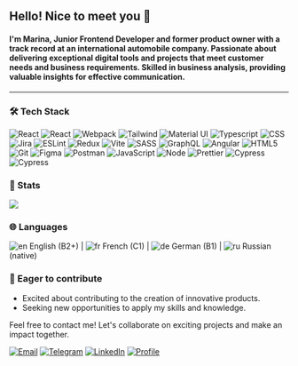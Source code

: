 ## Hello! Nice to meet you 👋

#### I'm Marina, Junior Frontend Developer and former product owner with a track record at an international automobile company. Passionate about delivering exceptional digital tools and projects that meet customer needs and business requirements. Skilled in business analysis, providing valuable insights for effective communication.
---

### :hammer_and_wrench: Tech Stack

![React](https://img.shields.io/badge/React-61DAFB?logo=react&logoColor=white)
![React](https://img.shields.io/badge/React%20Native-61DAFB?logo=react&logoColor=white)
![Webpack](https://img.shields.io/badge/Webpack-8DD6F9?logo=Webpack&logoColor=white)
![Tailwind](https://img.shields.io/badge/Tailwind-38bdf8?logo=tailwindcss&logoColor=white)
![Material UI](https://img.shields.io/badge/Material%20UI-007FFF?logo=mui&logoColor=white)
![Typescript](https://img.shields.io/badge/TypeScript-007ACC?logo=typescript&logoColor=white)
![CSS](https://img.shields.io/badge/CSS3-1572B6?logo=css3&logoColor=white)
![Jira](https://img.shields.io/badge/Jira-0052CC?logo=Jira&logoColor=white)
![ESLint](https://img.shields.io/badge/ESlint-3A33D1?logo=eslint&logoColor=white)
![Redux](https://img.shields.io/badge/Redux-764abc?logo=redux&logoColor=white)
![Vite](https://img.shields.io/badge/Vite-B73BFE?logo=vite&logoColor=white)
![SASS](https://img.shields.io/badge/Sass-CC6699?logo=sass&logoColor=white)
![GraphQL](https://img.shields.io/badge/GraphQl-E10098?logo=graphql&logoColor=white)
![Angular](https://img.shields.io/badge/Angular-de3641?logo=angular&logoColor=white)
![HTML5](https://img.shields.io/badge/HTML5-E34F26?logo=html5&logoColor=white)
![Git](https://img.shields.io/badge/GIT-E44C30?logo=git&logoColor=white)
![Figma](https://img.shields.io/badge/Figma-F24E1E?logo=figma&logoColor=white)
![Postman](https://img.shields.io/badge/Postman-FF6C37?logo=Postman&logoColor=white)
![JavaScript](https://img.shields.io/badge/JavaScript-F7DF1E?logo=javascript&logoColor=white)
![Node](https://img.shields.io/badge/Node.js%20(basics)-339933?logo=nodedotjs&logoColor=white)
![Prettier](https://img.shields.io/badge/Prettier-1A2b34?logo=prettier&logoColor=white)
![Cypress](https://img.shields.io/badge/Cypress-17202C?logo=cypress&logoColor=white)
![Cypress](https://img.shields.io/badge/Vitest-17202C?logo=vitest&logoColor=white)





### :ledger: Stats

![](https://github-profile-summary-cards.vercel.app/api/cards/profile-details?username=MarinaKovel&theme=github)

### :globe_with_meridians: Languages
![en](https://raw.githubusercontent.com/stevenrskelton/flag-icon/master/png/16/country-4x3/gb.png) English (B2+)  |  ![fr](https://raw.githubusercontent.com/stevenrskelton/flag-icon/master/png/16/country-4x3/fr.png) French (C1)  |  ![de](https://raw.githubusercontent.com/stevenrskelton/flag-icon/master/png/16/country-4x3/de.png) German (B1)  |  ![ru](https://raw.githubusercontent.com/stevenrskelton/flag-icon/master/png/16/country-4x3/ru.png) Russian (native)

### 🚀 Eager to contribute

- Excited about contributing to the creation of innovative products.
- Seeking new opportunities to apply my skills and knowledge.

Feel free to contact me! Let's collaborate on exciting projects and make an impact together.


[![Email](https://img.shields.io/badge/Gmail-6ac2ec?style=for-the-badge&logo=gmail&logoColor=white)](mailto:waveee@gmail.com)
[![Telegram](https://img.shields.io/badge/Telegram-2CA5E0?style=for-the-badge&logo=telegram&logoColor=white)](https://t.me/Marina_Kovel)
[![LinkedIn](https://img.shields.io/badge/LinkedIn-0077B5?style=for-the-badge&logo=linkedin&logoColor=white)](https://www.linkedin.com/in/marina-kovel/)
[![Profile](https://img.shields.io/badge/Website-016599?style=for-the-badge&logo=About.me&logoColor=white)](https://marinakovel.github.io/cv/)
